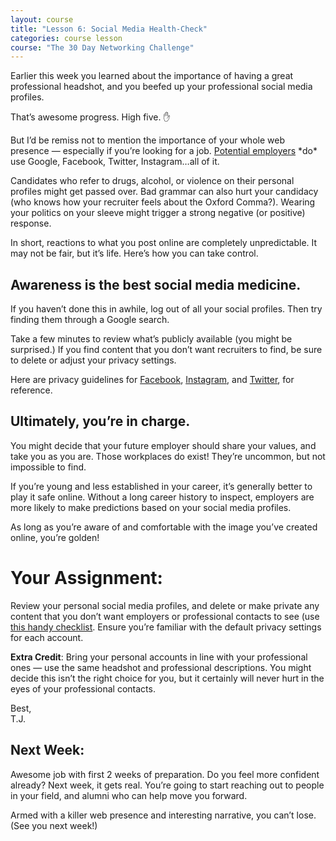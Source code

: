 ```yaml
---
layout: course
title: "Lesson 6: Social Media Health-Check"
categories: course lesson
course: "The 30 Day Networking Challenge"
---
```


Earlier this week you learned about the importance of having a great professional headshot, and you beefed up your professional social media profiles.

That’s awesome progress. High five. ✋

But I’d be remiss not to mention the importance of your whole web presence — especially if you’re looking for a job. [Potential employers][article 1] \*do\* use Google, Facebook, Twitter, Instagram…all of it.

Candidates who refer to drugs, alcohol, or violence on their personal profiles might get passed over. Bad grammar can also hurt your candidacy (who knows how your recruiter feels about the Oxford Comma?). Wearing your politics on your sleeve might trigger a strong negative (or positive) response.  

In short, reactions to what you post online are completely unpredictable. It may not be fair, but it’s life. Here’s how you can take control.

## Awareness is the best social media medicine.

If you haven’t done this in awhile, log out of all your social profiles. Then try finding them through a Google search.

Take a few minutes to review what’s publicly available (you might be surprised.)  If you find content that you don’t want recruiters to find, be sure to delete or adjust your privacy settings.

Here are privacy guidelines for [Facebook], [Instagram], and [Twitter], for reference.

## Ultimately, you’re in charge.

You might decide that your future employer should share your values, and take you as you are. Those workplaces do exist! They’re uncommon, but not impossible to find.

If you’re young and less established in your career, it’s generally better to play it safe online. Without a long career history to inspect, employers are more likely to make predictions based on your social media profiles.

As long as you’re aware of and comfortable with the image you’ve created online, you’re golden!

# Your Assignment:
Review your personal social media profiles, and delete or make private any content that you don’t want employers or professional contacts to see (use [this handy checklist][worksheet].  Ensure you’re familiar with the default privacy settings for each account.

**Extra Credit**: Bring your personal accounts in line with your professional ones — use the same headshot and professional descriptions. You might decide this isn’t the right choice for you, but it certainly will never hurt in the eyes of your professional contacts.

Best, <br>
T.J.

## Next Week:
Awesome job with first 2 weeks of preparation. Do you feel more confident already? Next week, it gets real. You’re going to start reaching out to people in your field, and alumni who can help move you forward.

Armed with a killer web presence and interesting narrative, you can’t lose. (See you next week!)


<!--  use absolute urls to copy/paste into email bodies -->
[article 1]: http://time.com/money/3510967/jobvite-social-media-profiles-job-applicants/
[Facebook]: https://www.facebook.com/help/325807937506242/
[Twitter]: https://twitter.com/en/privacy
[Instagram]: https://help.instagram.com/196883487377501
[worksheet]: https://blog.brightcrowd.com/courses/better-job-30-days/lesson-06-worksheet.pdf
